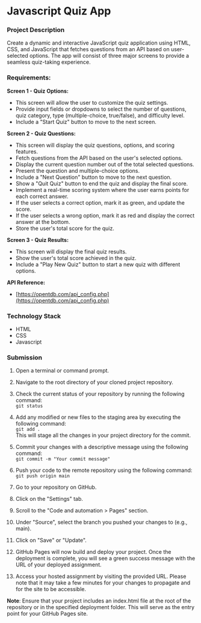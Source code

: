 # Javascript Quiz App

### Project Description

Create a dynamic and interactive JavaScript quiz application using HTML, CSS, and JavaScript that fetches questions from an API based on user-selected options. The app will consist of three major screens to provide a seamless quiz-taking experience.

### Requirements:

**Screen 1 - Quiz Options:**

- This screen will allow the user to customize the quiz settings.
- Provide input fields or dropdowns to select the number of questions, quiz category, type (multiple-choice, true/false), and difficulty level.
- Include a "Start Quiz" button to move to the next screen.

**Screen 2 - Quiz Questions:**

- This screen will display the quiz questions, options, and scoring features.
- Fetch questions from the API based on the user's selected options.
- Display the current question number out of the total selected questions.
- Present the question and multiple-choice options.
- Include a "Next Question" button to move to the next question.
- Show a "Quit Quiz" button to end the quiz and display the final score.
- Implement a real-time scoring system where the user earns points for each correct answer.
- If the user selects a correct option, mark it as green, and update the score.
- If the user selects a wrong option, mark it as red and display the correct answer at the bottom.
- Store the user's total score for the quiz.

**Screen 3 - Quiz Results:**

- This screen will display the final quiz results.
- Show the user's total score achieved in the quiz.
- Include a "Play New Quiz" button to start a new quiz with different options.

**API Reference:**

- [https://opentdb.com/api_config.php](https://opentdb.com/api_config.php)

### Technology Stack

- HTML
- CSS
- Javascript

### Submission

1. Open a terminal or command prompt.

2. Navigate to the root directory of your cloned project repository.

3. Check the current status of your repository by running the following command:
   </br>
   `git status`

4. Add any modified or new files to the staging area by executing the following command:
   </br>
   `git add .`
   </br>
   This will stage all the changes in your project directory for the commit.

5. Commit your changes with a descriptive message using the following command:
   </br>
   `git commit -m "Your commit message"`

6. Push your code to the remote repository using the following command:
   </br>
   `git push origin main`

7. Go to your repository on GitHub.

8. Click on the "Settings" tab.

9. Scroll to the "Code and automation > Pages" section.

10. Under "Source", select the branch you pushed your changes to (e.g., main).

11. Click on "Save" or "Update".

12. GitHub Pages will now build and deploy your project. Once the deployment is complete, you will see a green success message with the URL of your deployed assignment.

13. Access your hosted assignment by visiting the provided URL. Please note that it may take a few minutes for your changes to propagate and for the site to be accessible.

**Note**: Ensure that your project includes an index.html file at the root of the repository or in the specified deployment folder. This will serve as the entry point for your GitHub Pages site.
